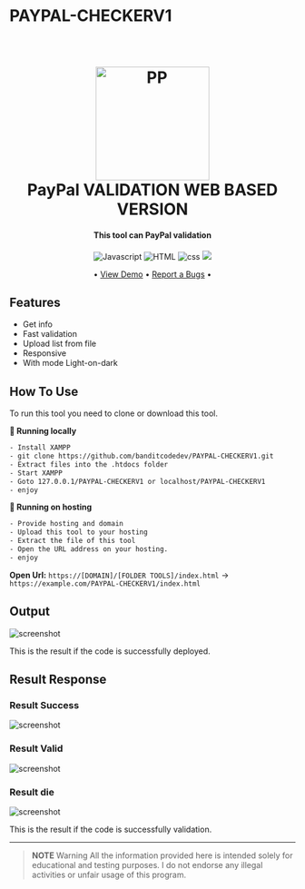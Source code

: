 # PAYPAL-CHECKERV1


<h1 align="center">
  <br>
  <a href="http://www.darkxcode.site"><img src="https://raw.githubusercontent.com/banditcodedev/PAYPAL-CHECKERV1/master/img/pp.jpg" alt="PP" width="200"></a>
  <br>
  PayPal VALIDATION WEB BASED VERSION
  <br>
</h1>

<h4 align="center">This tool can PayPal validation</h4>

<p align="center">
  <img src="https://img.shields.io/badge/Language-Javascript-yellow.svg?logo=javascript&logoColor=white"
         alt="Javascript">
  <img src="https://img.shields.io/badge/Language-HTML-orange.svg?logo=html5&logoColor=white"
         alt="HTML">
  <img src="https://img.shields.io/badge/Language-CSS-purple.svg?logo=css&logoColor=white"
         alt="css">
  <img src="https://img.shields.io/badge/DARKXCODE-Team-black.svg?logoColor=white">
</p>

<p align="center">
 • <a href="https://api.darkxcode.site/checker/paypal/index.html">View Demo</a> •
  <a href="https://instagram.com/darkxcode_">Report a Bugs</a> •
</p>

## Features

* Get info 
* Fast validation
* Upload list from file
* Responsive
* With mode Light-on-dark

## How To Use

To run this tool you need to clone or download this tool.

**🚀 Running locally**

```bash
- Install XAMPP
- git clone https://github.com/banditcodedev/PAYPAL-CHECKERV1.git
- Extract files into the .htdocs folder
- Start XAMPP
- Goto 127.0.0.1/PAYPAL-CHECKERV1 or localhost/PAYPAL-CHECKERV1
- enjoy
```
**🚀 Running on hosting**

```bash
- Provide hosting and domain
- Upload this tool to your hosting
- Extract the file of this tool
- Open the URL address on your hosting.
- enjoy
```
**Open Url:** `https://[DOMAIN]/[FOLDER TOOLS]/index.html` → `https://example.com/PAYPAL-CHECKERV1/index.html`



## Output

![screenshot](https://raw.githubusercontent.com/banditcodedev/PAYPAL-CHECKERV1/master/img/ress.png)

This is the result if the code is successfully deployed.

## Result Response

### Result Success
![screenshot](https://raw.githubusercontent.com/banditcodedev/PAYPAL-CHECKERV1/master/img/live-ress.png)
### Result Valid
![screenshot](https://raw.githubusercontent.com/banditcodedev/PAYPAL-CHECKERV1/master/img/valid-ress.png)
### Result die
![screenshot](https://raw.githubusercontent.com/banditcodedev/PAYPAL-CHECKERV1/master/img/die-ress.png)

This is the result if the code is successfully validation.

---


> **NOTE**
> Warning All the information provided here is intended solely for educational and testing purposes. I do not endorse any illegal activities or unfair usage of this program.





